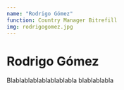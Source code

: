 ```yaml
---
name: "Rodrigo Gómez"
function: Country Manager Bitrefill
img: rodrigogomez.jpg
---
```


# Rodrigo Gómez
 
Blablablablablablablabla
blablablabla

